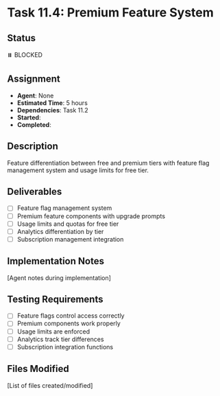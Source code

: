 # Task 11.4: Premium Feature System

## Status

⏸️ BLOCKED

## Assignment

- **Agent**: None
- **Estimated Time**: 5 hours
- **Dependencies**: Task 11.2
- **Started**:
- **Completed**:

## Description

Feature differentiation between free and premium tiers with feature flag management system and usage limits for free tier.

## Deliverables

- [ ] Feature flag management system
- [ ] Premium feature components with upgrade prompts
- [ ] Usage limits and quotas for free tier
- [ ] Analytics differentiation by tier
- [ ] Subscription management integration

## Implementation Notes

[Agent notes during implementation]

## Testing Requirements

- [ ] Feature flags control access correctly
- [ ] Premium components work properly
- [ ] Usage limits are enforced
- [ ] Analytics track tier differences
- [ ] Subscription integration functions

## Files Modified

[List of files created/modified]
